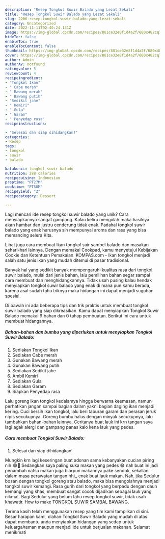 ```yaml
---
description: "Resep Tongkol Suwir Balado yang Lezat Sekali"
title: "Resep Tongkol Suwir Balado yang Lezat Sekali"
slug: 2206-resep-tongkol-suwir-balado-yang-lezat-sekali
category: Uncategorized
date: 2022-11-11T02:40:24.131Z
image: https://img-global.cpcdn.com/recipes/881ce32e8f1d4a2f/680x482cq70/tongkol-suwir-balado-foto-resep-utama.jpg
hideToc: false
enableToc: true
enableTocContent: false
thumbnail: https://img-global.cpcdn.com/recipes/881ce32e8f1d4a2f/680x482cq70/tongkol-suwir-balado-foto-resep-utama.jpg
cover: https://img-global.cpcdn.com/recipes/881ce32e8f1d4a2f/680x482cq70/tongkol-suwir-balado-foto-resep-utama.jpg
author: Admin
authorAv: notfound
ratingvalue: 5
reviewcount: 4
recipeingredient:
- "Tongkol Ikan"
- " Cabe merah"
- " Bawang merah"
- " Bawang putih"
- "Sedikit jahe"
- " Kemiri"
- " Gula"
- " Garam"
- " Penyedap rasa"
recipeinstructions:

- "Selesai dan siap dihidangkan!"
categories:
- Resep
tags:
- tongkol
- suwir
- balado

katakunci: tongkol suwir balado 
nutrition: 288 calories
recipecuisine: Indonesian
preptime: "PT27M"
cooktime: "PT60M"
recipeyield: "2"
recipecategory: Dessert

---
```





Lagi mencari ide resep tongkol suwir balado yang unik? Cara menyiapkannya sangat gampang. Kalau keliru mengolah maka hasilnya akan hambar dan justru cenderung tidak enak. Padahal tongkol suwir balado yang enak harusnya sih mempunyai aroma dan rasa yang bisa memancing selera Kita.





Lihat juga cara membuat Ikan tongkol suir sambel balado dan masakan sehari-hari lainnya. Dengan memakai Cookpad, kamu menyetujui Kebijakan Cookie dan Ketentuan Pemakaian. KOMPAS.com - Ikan tongkol menjadi salah satu jenis ikan yang mudah ditemui di pasar tradisional.

Banyak hal yang sedikit banyak mempengaruhi kualitas rasa dari tongkol suwir balado, mulai dari jenis bahan, lalu pemilihan bahan segar sampai cara membuat dan menghidangkannya. Tidak usah pusing kalau hendak menyiapkan tongkol suwir balado yang enak di mana pun kamu berada, karena asal sudah tahu triknya maka hidangan ini dapat menjadi suguhan spesial.






Di bawah ini ada beberapa tips dan trik praktis untuk membuat tongkol suwir balado yang siap dikreasikan. Kamu dapat menyiapkan Tongkol Suwir Balado memakai 9 bahan dan 0 tahap pembuatan. Berikut ini cara untuk membuat hidangannya.

<!--inarticleads1-->

##### Bahan-bahan dan bumbu yang diperlukan untuk menyiapkan Tongkol Suwir Balado:

1. Sediakan Tongkol Ikan
1. Sediakan  Cabe merah
1. Gunakan  Bawang merah
1. Gunakan  Bawang putih
1. Sediakan Sedikit jahe
1. Ambil  Kemiri
1. Sediakan  Gula
1. Sediakan  Garam
1. Siapkan  Penyedap rasa


Lalu goreng ikan tongkol kedalamya hingga berwarna keemasan, namun perhatikan jangan sampai bagian dalam yakni bagian daging ikan menjadi kering. Cuci bersih ikan tongkol, lalu beri taburan garam dan perasan jeruk nipis secukupnya. Goreng bumbu halus dengan minyak secukupnya, lalu tambahkan bahan-bahan lainnya. Ceritanya buat lauk ini krn tangan saya lagi agak alergi dan gampang panas kalo kena lauk yang pedes. 

<!--inarticleads2-->

##### Cara membuat Tongkol Suwir Balado:


1. Selesai dan siap dihidangkan!

Mungkin krn lagi keseringan buat adonan sama kebanyakan cucian piring nih 😂🤭 Sedangkan saya paling suka makan yang pedes 😁 nah buat ini jadi penambah nafsu makan juga biarpun makannya pake sendok, sekalian dalam masa perawatan tangan hhi,, enak buat lauk makan. Nah, jika Sedulur bosan dengan tongkol goreng atau balado, maka bisa mengolahnya menjadi tongkol suwir kemangi. Rasa gurih dari tongkol yang berpadu dengan daun kemangi yang khas, membuat sangat cocok dijadikan sebagai lauk yang nikmat. Bagi Sedulur yang belum tahu resep tongkol suwir, tidak usah khawatir. How to make TONGKOL SUWIR SAMBAL BAWANG. 

Terima kasih telah menggunakan resep yang tim kami tampilkan di sini. Besar harapan kami, olahan Tongkol Suwir Balado yang mudah di atas dapat membantu anda menyiapkan hidangan yang sedap untuk keluarga/teman maupun menjadi ide untuk berjualan makanan. Selamat menikmati
